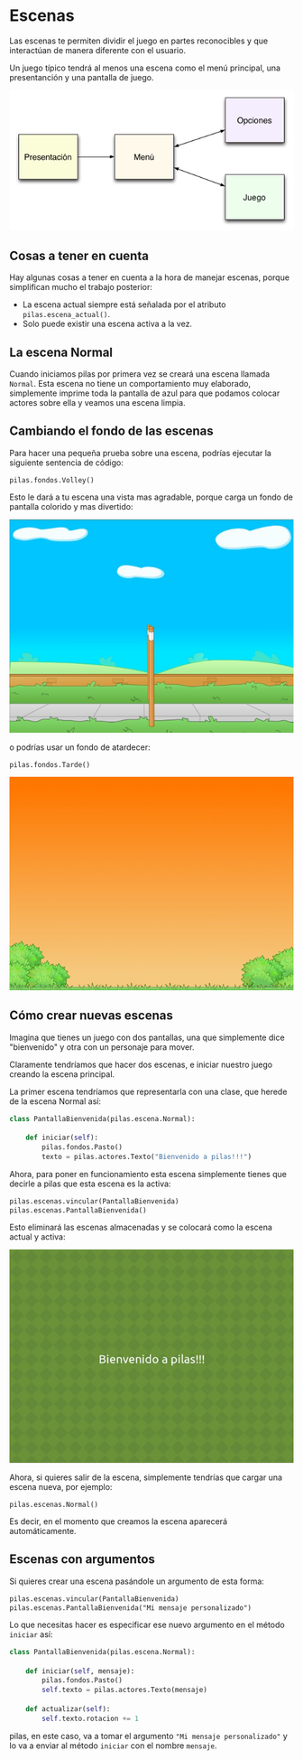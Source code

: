 # Escenas


Las escenas te permiten dividir el juego en partes
reconocibles y que interactúan de manera diferente
con el usuario.

Un juego típico tendrá al menos una escena como
el menú principal, una presentanción y una
pantalla de juego.


![](imagenes/escenas/escenas_juego.png)


## Cosas a tener en cuenta

Hay algunas cosas a tener en cuenta
a la hora de manejar escenas, porque
simplifican mucho el trabajo posterior:

- La escena actual siempre está señalada por el atributo ``pilas.escena_actual()``.
- Solo puede existir una escena activa a la vez.


## La escena Normal

Cuando iniciamos pilas por primera vez se creará
una escena llamada ``Normal``. Esta escena no
tiene un comportamiento muy elaborado, simplemente
imprime toda la pantalla de azul para que
podamos colocar actores sobre ella y veamos una
escena limpia.

## Cambiando el fondo de las escenas

Para hacer una pequeña prueba sobre una
escena, podrías ejecutar la siguiente sentencia
de código:

    pilas.fondos.Volley()

Esto le dará a tu escena una vista
mas agradable, porque carga un fondo de
pantalla colorido y mas divertido:

![](imagenes/escenas/paisaje.jpg)

o podrías usar un fondo de atardecer:

    pilas.fondos.Tarde()

![](imagenes/escenas/tarde.jpg)

## Cómo crear nuevas escenas

Imagina que tienes un juego con dos pantallas, una
que simplemente dice "bienvenido" y  otra con
un personaje para mover.

Claramente tendríamos que hacer dos escenas, e iniciar
nuestro juego creando la escena principal.

La primer escena tendríamos que representarla
con una clase, que herede de la escena Normal
así:

```python
class PantallaBienvenida(pilas.escena.Normal):

    def iniciar(self):
        pilas.fondos.Pasto()
        texto = pilas.actores.Texto("Bienvenido a pilas!!!")
```

Ahora, para poner en funcionamiento esta escena
simplemente tienes que decirle a pilas que esta escena es la activa:


    pilas.escenas.vincular(PantallaBienvenida)
    pilas.escenas.PantallaBienvenida()

Esto eliminará las escenas almacenadas y se colocará como la escena
actual y activa:

![](imagenes/escenas/escena_simple.jpg)

Ahora, si quieres salir de la escena, simplemente tendrías
que cargar una escena nueva, por ejemplo:

    pilas.escenas.Normal()

Es decir, en el momento que creamos la escena aparecerá automáticamente.


## Escenas con argumentos

Si quieres crear una escena pasándole un argumento de esta forma:

    pilas.escenas.vincular(PantallaBienvenida)
    pilas.escenas.PantallaBienvenida("Mi mensaje personalizado")

Lo que necesitas hacer es especificar ese nuevo argumento en el método
``iniciar`` así:

```python
class PantallaBienvenida(pilas.escena.Normal):

    def iniciar(self, mensaje):
        pilas.fondos.Pasto()
        self.texto = pilas.actores.Texto(mensaje)

    def actualizar(self):
        self.texto.rotacion += 1
```

pilas, en este caso, va a tomar el argumento ``"Mi mensaje personalizado"`` y lo
va a enviar al método ``iniciar`` con el nombre ``mensaje``.
